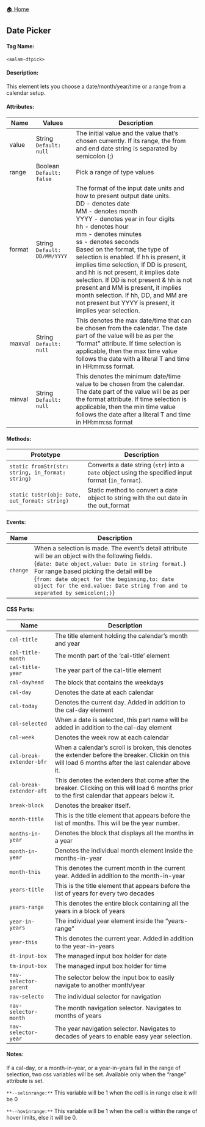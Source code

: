 [🏠 Home](README.md)
## Date Picker
#### Tag Name:

`<aalam-dtpick>`

#### Description:

This element lets you choose a date/month/year/time or a range from a calendar setup.

#### Attributes:
| Name   | Values | Description |
|--------|--------|-------------|
| value | String<br>`Default: null` | The initial value and the value that’s chosen currently. If its range, the from and end date string is separated by semicolon (;) |
| range | Boolean<br>`Default: false` | Pick a range of type values |
| format | String<br>`Default: DD/MM/YYYY` | The format of the input date units and how to present output date units.<br>DD - denotes date<br>MM - denotes month<br>YYYY - denotes year in four digits<br>hh - denotes hour<br>mm - denotes minutes<br>ss - denotes seconds<br>Based on the format, the type of selection is enabled. If hh is present, it implies time selection, If DD is present, and hh is not present, it implies date selection. If DD is not present & hh is not present and MM is present, it implies month selection. If hh, DD, and MM are not present but YYYY is present, it implies year selection. |
| maxval | String<br>`Default: null` | This denotes the max date/time that can be chosen from the calendar. The date part of the value will be as per the “format” attribute. If time selection is applicable, then the max time value follows the date with a literal T and time in HH:mm:ss format. |
| minval | String<br>`Default: null` | This denotes the minimum date/time value to be chosen from the calendar. The date part of the value will be as per the format attribute. If time selection is applicable, then the min time value follows the date after a literal T and time in HH:mm:ss format |



#### Methods:
| Prototype                                        | Description |
|--------------------------------------------------|-------------|
| `static fromStr(str: string, in_format: string)` | Converts a date string (`str`) into a `Date` object using the specified input format (`in_format`). |
| `static toStr(obj: Date, out_format: string)`    |Static method to convert a date object to string with the out date in the out_format |

#### Events:
| Name     | Description |
|----------|-------------|
| `change` | When a selection is made. The event’s detail attribute will be an object with the following fields.<br>{`date: Date object,value: Date in string format.`}<br>For range based picking the detail will be<br>{`from: date object for the beginning,to: date object for the end.value: Date string from and to separated by semicolon(;)`}|

#### CSS Parts:
| Name                    | Description |
|-------------------------|-------------|
| `cal-title`              | The title element holding the calendar’s month and year |
| `cal-title-month`        | The month part of the ‘cal-title’ element |
| `cal-title-year`          | The year part of the cal-title element |
| `cal-dayhead`             | The block that contains the weekdays |
| `cal-day`                | Denotes the date at each calendar |
| `cal-today `              | Denotes the current day. Added in addition to the cal-day element |
| `cal-selected`            | When a date is selected, this part name will be added in addition to the cal-day element |
| `cal-week  `              | Denotes the week row at each calendar |
| `cal-break-extender-bfr`  | When a calendar’s scroll is broken, this denotes the extender before the breaker. Clickin on this will load 6 months after the last calendar above it. |
| `cal-break-extender-aft`  | This denotes the extenders that come after the breaker. Clicking on this will load 6 months prior to the first calendar that appears below it. |
| `break-block `            | Denotes the breaker itself. |
| `month-title `            | This is the title element that appears before the list of months. This will be the year number. |
| `months-in-year `         | Denotes the block that displays all the months in a year |
| `month-in-year`           | Denotes the individual month element inside the months-in-year |
| `month-this  `            | This denotes the current month in the current year. Added in addition to the month-in-year |
| `years-title `            | This is the title element that appears before the list of years for every two decades |
| `years-range `            | This denotes the entire block containing all the years in a block of years |
| `year-in-years `          | The individual year element inside the “years-range” |
| `year-this `              | This denotes the current year. Added in addition to the year-in-years |
| `dt-input-box `          | The managed input box holder for date |
| `tm-input-box `           | The managed input box holder for time |
| `nav-selector-parent `    | The selector below the input box to easily navigate to another month/year |
| `nav-selecto`            | The individual selector for navigation |
| `nav-selector-month `     | The month navigation selector. Navigates to months of years |
| `nav-selector-year `      | The year navigation selector. Navigates to decades of years to enable easy year selection. |

#### Notes:

If a cal-day, or a month-in-year, or a year-in-years fall in the range of selection, two css variables will be set. Available only when the “range” attribute is set.

`**--selinrange:**` This variable will be 1 when the cell is in range else it will be 0

`**--hovinrange:**` This variable will be 1 when the cell is within the range of hover limits, else it will be 0.
